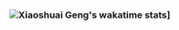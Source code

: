 ### ![Xiaoshuai Geng's wakatime stats](https://github-readme-stats.vercel.app/api/wakatime?username=XiaoshuaiGeng)]
<!--
**XiaoshuaiGeng/XiaoshuaiGeng** is a ✨ _special_ ✨ repository because its `README.md` (this file) appears on your GitHub profile.

Here are some ideas to get you started:

- 🔭 I’m currently working on ...
- 🌱 I’m currently learning ...
- 👯 I’m looking to collaborate on ...
- 🤔 I’m looking for help with ...
- 💬 Ask me about ...
- 📫 How to reach me: ...
- 😄 Pronouns: ...
- ⚡ Fun fact: ...
-->

